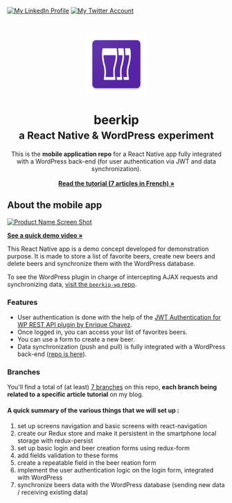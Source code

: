 [![My LinkedIn Profile][linkedin-shield]][linkedin-url]
[![My Twitter Account][twitter-shield]][twitter-url]

<!-- PROJECT LOGO -->
<br />
<p align="center">
  <a href="https://github.com/psaikali/beerkip">
    <img src="android/app/src/main/res/mipmap-xxxhdpi/ic_launcher.png" alt="Logo" width="140" height="140">
  </a>
</p>
<h1 align="center"><b>beerkip</b><br> <small>a React Native & WordPress experiment</small></h1>
<p align="center">
This is the <strong>mobile application repo</strong> for a React Native app fully integrated with a WordPress back-end (for user authentication via JWT and data synchronization).
    <br /><br />
    <a href="https://mosaika.fr/appli-mobile-react-native-wordpress/"><strong>Read the tutorial (7 articles in French) »</strong></a>
</p>

## About the mobile app
[![Product Name Screen Shot][product-screenshot]](https://example.com)

[**See a quick demo video »**](https://share.getcloudapp.com/E0uPvnkn)

This React Native app is a demo concept developed for demonstration purpose. It is made to store a list of favorite beers, create new beers and delete beers and synchronize them with the WordPress database.

To see the WordPress plugin in charge of intercepting AJAX requests and synchronizing data, [visit the `beerkip-wp` repo](https://github.com/psaikali/beerkip-wp/).

### Features
* User authentication is done with the help of the [JWT Authentication for WP REST API plugin by Enrique Chavez](https://wordpress.org/plugins/jwt-authentication-for-wp-rest-api/).
* Once logged in, you can access your list of favorites beers.
* You can use a form to create a new beer. 
* Data synchronization (push and pull) is fully integrated with a WordPress back-end (<a href="https://github.com/psaikali/beerkip-wp/">repo is here</a>).

[product-screenshot]: https://p156.p1.n0.cdn.getcloudapp.com/items/QwuQr0Pz/Screen+Recording+2019-11-15+at+04.33+PM.gif?v=3a8c3f1d0db5ace5e164d27be04433fa
[linkedin-shield]: https://img.shields.io/badge/-LinkedIn-black.svg?style=flat-square&logo=linkedin&colorB=555
[linkedin-url]: https://www.linkedin.com/in/psaikali/
[twitter-shield]: https://img.shields.io/twitter/url/http/shields.io.svg?style=social
[twitter-url]: https://twitter.com/psaikali

### Branches
You'll find a total of (at least) [7 branches](https://github.com/psaikali/beerkip/branches) on this repo, **each branch being related to a specific article tutorial** on my blog.

#### A quick summary of the various things that we will set up :
1. set up screens navigation and basic screens with react-navigation
2. create our Redux store and make it persistent in the smartphone local storage with redux-persist
3. set up basic login and beer creation forms using redux-form
4. add fields validation to these forms
5. create a repeatable field in the beer reation form
6. implement the user authentication logic on the login form, integrated with WordPress
7. synchronize beers data with the WordPress database (sending new data / receiving existing data)